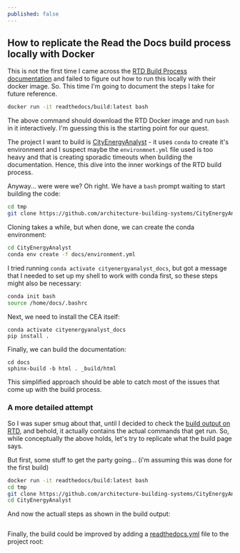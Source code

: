 ```yaml
---
published: false
---
```

## How to replicate the Read the Docs build process locally with Docker

This is not the first time I came across the [RTD Build Process documentation](https://docs.readthedocs.io/en/stable/builds.html#how-we-build-documentation) and failed to figure out how to run this locally with their docker image. So. This time I'm going to document the steps I take for future reference.

```bash
docker run -it readthedocs/build:latest bash
```

The above command should download the RTD Docker image and run `bash` in it interactively. I'm guessing this is the starting point for our quest.

The  project I want to build is [CityEnergyAnalyst](https://github.com/architecture-building-systems/CityEnergyAnalyst) - it uses `conda` to create it's environment and I suspect maybe the `environmnet.yml` file used is too heavy and that is creating sporadic timeouts when building the documentation. Hence, this dive into the inner workings of the RTD build process.

Anyway... were were we? Oh right. We have a `bash` prompt waiting to start building the code:

```bash
cd tmp
git clone https://github.com/architecture-building-systems/CityEnergyAnalyst.git
```

Cloning takes a while, but when done, we can create the conda environment:

```bash
cd CityEnergyAnalyst
conda env create -f docs/environment.yml
```

I tried running `conda activate cityenergyanalyst_docs`, but got a message that I needed to set up my shell to work with conda first, so these steps might also be necessary:

```bash
conda init bash
source /home/docs/.bashrc
```

Next, we need to install the CEA itself:

```
conda activate cityenergyanalyst_docs
pip install .
```

Finally, we can build the documentation:

```
cd docs
sphinx-build -b html . _build/html
```

This simplified approach should be able to catch most of the issues that come up with the build process.

### A more detailed attempt

So I was super smug about that, until I decided to check the [build output on RTD](https://readthedocs.org/projects/city-energy-analyst/builds/9318678/), and behold, it actually contains the actual commands that get run. So, while conceptually the above holds, let's try to replicate what the build page says.

But first, some stuff to get the party going... (i'm assuming this was done for the first build)

```bash
docker run -it readthedocs/build:latest bash
cd tmp
git clone https://github.com/architecture-building-systems/CityEnergyAnalyst.git
cd CityEnergyAnalyst
```

And now the actuall steps as shown in the build output:

```bash
```

Finally, the build could be improved by adding a [readthedocs.yml](https://docs.readthedocs.io/en/stable/config-file/v2.html) file to the project root:
